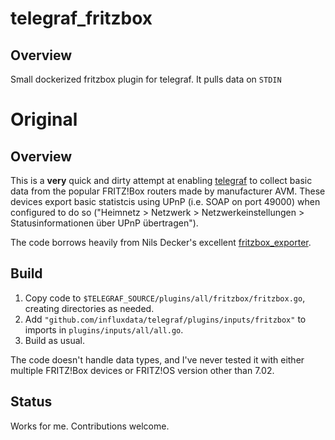 # telegraf_fritzbox

## Overview

Small dockerized fritzbox plugin for telegraf. It pulls data on `STDIN`

# Original

## Overview

This is a **very** quick and dirty attempt at enabling
[telegraf](https://github.com/influxdata/telegraf/) to collect basic data from
the popular FRITZ!Box routers made by manufacturer AVM. These devices export
basic statistcis using UPnP (i.e. SOAP on port 49000) when configured to do so
("Heimnetz > Netzwerk > Netzwerkeinstellungen > Statusinformationen über UPnP
übertragen").

The code borrows heavily from Nils Decker's excellent
[fritzbox_exporter](https://github.com/ndecker/fritzbox_exporter).

## Build

1. Copy code to `$TELEGRAF_SOURCE/plugins/all/fritzbox/fritzbox.go`, creating
   directories as needed.
2. Add `"github.com/influxdata/telegraf/plugins/inputs/fritzbox"` to imports in
   `plugins/inputs/all/all.go`.
3. Build as usual.

The code doesn't handle data types, and I've never tested it with either
multiple FRITZ!Box devices or FRITZ!OS version other than 7.02.

## Status

Works for me. Contributions welcome.
